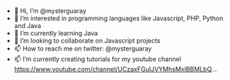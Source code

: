 - 👋 Hi, I’m @mysterguaray
- 👀 I’m interested in programming languages like Javascript, PHP, Python and Java
- 🌱 I’m currently learning Java
- 💞️ I’m looking to collaborate on Javascript projects
- 📫 How to reach me on twitter: @mysterguaray
- 📫 I’m currently creating tutorials for my youtube channel https://www.youtube.com/channel/UCzaxFGuIJVYMhsMxIBBMLbQ...

<!---
mysterguaray/mysterguaray is a ✨ special ✨ repository because its `README.md` (this file) appears on your GitHub profile.
You can click the Preview link to take a look at your changes.
--->

